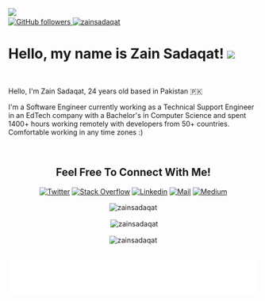 <image src="./images/github-cover-image-for-readme-file.jpg" />
<div>
    <a href="https://github.com/zainsadaqat" target="_blank">
        <img alt="GitHub followers" src="https://img.shields.io/github/followers/zainsadaqat?label=Github&style=flat">
    </a>
    <a href="https://github.com/zainsadaqat" target="_blank">
        <img src="https://komarev.com/ghpvc/?username=zainsadaqat&label=Profile%20views&color=0e75b6&style=flat" alt="zainsadaqat" />
   </a> 
</div>

<h1>Hello, my name is Zain Sadaqat! <img src="https://media.giphy.com/media/hvRJCLFzcasrR4ia7z/giphy.gif" width="25px"></h1>
<br />
<p>Hello, I'm Zain Sadaqat, 24 years old based in Pakistan 🇵🇰</p>
<p>I'm a Software Engineer currently working as a Technical Support Engineer in an EdTech company with a Bachelor's in Computer Science and spent 1400+ hours working remotely with developers from 50+ countries. Comfortable working in any time zones :)</p>
<br/>
<div align="center">
<h2>Feel Free To Connect With Me!</h2>

[![Twitter](https://img.shields.io/badge/Twitter-1DA1F2?style=for-the-badge&logo=twitter&logoColor=white)](https://twitter.com/zain_sadaqat)
[![Stack Overflow](https://img.shields.io/badge/Stack_Overflow-FE7A16?style=for-the-badge&logo=stack-overflow&logoColor=white)](https://stackoverflow.com/users/7530518/zain-sadaqat)
[![Linkedin](https://img.shields.io/badge/LinkedIn-0077B5?style=for-the-badge&logo=linkedin&logoColor=white)](https://www.linkedin.com/in/zain-sadaqat/)
[![Mail](https://img.shields.io/badge/Gmail-D14836?style=for-the-badge&logo=gmail&logoColor=white)](mailto:zain.sadaqet@gmail.com)
[![Medium](https://img.shields.io/badge/Medium-12100E?style=for-the-badge&logo=medium&logoColor=white)](https://medium.com/@zain-sadaqat)

</div>
<div align="center">
<p><img align="center" src="https://github-readme-streak-stats.herokuapp.com/?user=zainsadaqat&" alt="zainsadaqat" /></p>
<p>&nbsp;<img align="center" src="https://github-readme-stats.vercel.app/api?username=zainsadaqat&show_icons=true&locale=en" alt="zainsadaqat" /></p>
<p><img align="center" src="https://github-readme-stats.vercel.app/api/top-langs?username=zainsadaqat&show_icons=true&locale=en&layout=compact" alt="zainsadaqat" /></p>
    <br />
<div>
    <img align='center'  height="70" alt="Thanks" width="100%" src="Thanks.svg"/>
</div>
</div>
